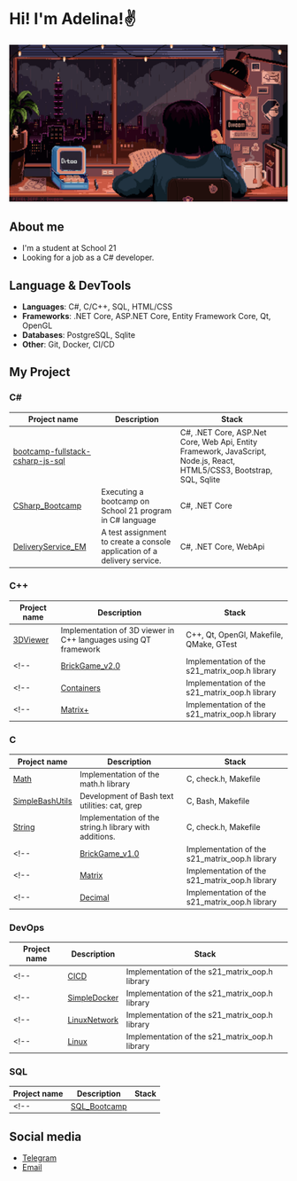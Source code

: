 # Hi! I'm Adelina!✌

![gif-hello](gif/Pixel%20Jeff%20X%20Divoom.gif)

## About me 

- I'm a student at School 21
- Looking for a job as a C# developer.
<!-- - In my free time, I'm studying GameDev -->

## Language & DevTools

- **Languages**: C#, C/C++, SQL, HTML/CSS
- **Frameworks**: .NET Core, ASP.NET Core, Entity Framework Core, Qt, OpenGL
- **Databases**: PostgreSQL, Sqlite
- **Other**: Git, Docker, CI/CD

## My Project

### C#
| Project name | Description | Stack       |
|--------------|-------------|-------------|
| [bootcamp-fullstack-csharp-js-sql](https://github.com/llllenivka/bootcamp-fullstack-csharp-js-sql)| |C#, .NET Core, ASP.Net Core, Web Api, Entity Framework,  JavaScript, Node.js, React, HTML5/CSS3, Bootstrap,   SQL, Sqlite |
| [CSharp_Bootcamp](https://github.com/llllenivka/CSharp_Bootcamp)   | Executing a bootcamp on School 21 program in C# language  | C#, .NET Core |
| [DeliveryService_EM](https://github.com/llllenivka/DeliveryService_EM)  | A test assignment to create a console application of a delivery service.  | C#, .NET Core, WebApi  |

### C++
| Project name | Description | Stack       |
|--------------|-------------|-------------|
| [3DViewer](https://github.com/llllenivka/3DViewer) | Implementation of 3D viewer in C++ languages using QT framework | C++, Qt, OpenGl, Makefile, QMake, GTest |
<!-- | [BrickGame_v2.0](https://github.com/llllenivka/BrickGame_v2.0) | Implementation of the s21_matrix_oop.h library | C++ | -->
<!-- | [Containers](https://github.com/llllenivka/Containers) | Implementation of the s21_matrix_oop.h library | C++ | -->
<!-- | [Matrix+](https://github.com/llllenivka/Matrix+) | Implementation of the s21_matrix_oop.h library | C++ | -->



### C
| Project name | Description | Stack       |
|--------------|-------------|-------------|
| [Math](https://github.com/llllenivka/Math) | Implementation of the math.h library | C, check.h, Makefile |
| [SimpleBashUtils](https://github.com/llllenivka/SimpleBashUtils) | Development of Bash text utilities: cat, grep | C, Bash, Makefile |
| [String](https://github.com/llllenivka/String) | Implementation of the string.h library with additions. | C, check.h, Makefile |
<!-- | [BrickGame_v1.0](https://github.com/llllenivka/BrickGame_v1.0) | Implementation of the s21_matrix_oop.h library | C | -->
<!-- | [Matrix](https://github.com/llllenivka/Matrix) | Implementation of the s21_matrix_oop.h library | C | -->
<!-- | [Decimal](https://github.com/llllenivka/Decimal) | Implementation of the s21_matrix_oop.h library | C | -->



### DevOps
| Project name | Description | Stack       |
|--------------|-------------|-------------|
<!-- | [CICD](https://github.com/llllenivka/CICD) | Implementation of the s21_matrix_oop.h library | C | -->
<!-- | [SimpleDocker](https://github.com/llllenivka/SimpleDocker) | Implementation of the s21_matrix_oop.h library | C | -->
<!-- | [LinuxNetwork](https://github.com/llllenivka/LinuxNetwork) | Implementation of the s21_matrix_oop.h library | C | -->
<!-- | [Linux](https://github.com/llllenivka/Linux) | Implementation of the s21_matrix_oop.h library | C | -->

### SQL
| Project name | Description | Stack       |
|--------------|-------------|-------------|
<!-- | [SQL_Bootcamp](https://github.com/llllenivka/SQL_Bootcamp)|  | PostgreSQL| -->

##  Social media

<!-- добавить лидкод -->
- [Telegram](https://t.me/eflorentia)
- [Email](mailto:a.sharafutdinovva@gmail.com)


